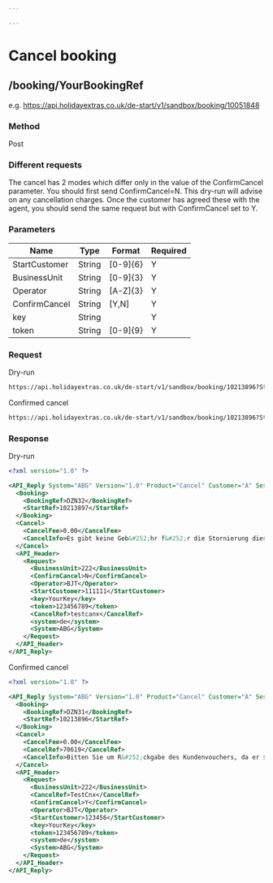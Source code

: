 ```yaml
---

---
```


# Cancel booking

## /booking/YourBookingRef

e.g. https://api.holidayextras.co.uk/de-start/v1/sandbox/booking/10051848



### Method

Post



### Different requests

The cancel has 2 modes which differ only in the value of the ConfirmCancel parameter. You should first send ConfirmCancel=N. This dry-run will advise on any cancellation charges. Once the customer has agreed these with the agent, you should send the same request but with ConfirmCancel set to Y.


### Parameters

 | Name          | Type   | Format   | Required |
 | ----          | ----   | ------   | -------- |
 | StartCustomer | String | [0-9]{6} | Y        |
 | BusinessUnit  | String | [0-9]{3} | Y        |
 | Operator      | String | [A-Z]{3} | Y        |
 | ConfirmCancel | String | [Y,N]    | Y        |
 | key           | String |          | Y        |
 | token         | String | [0-9]{9} | Y        |





### Request

Dry-run
```html
https://api.holidayextras.co.uk/de-start/v1/sandbox/booking/10213896?StartCustomer=111111&BusinessUnit=222&Operator=BJT&key=YourKey&ConfirmCancel=N&CancelRef=TestCnx
```

Confirmed cancel
```html
https://api.holidayextras.co.uk/de-start/v1/sandbox/booking/10213896?StartCustomer=111111&BusinessUnit=222&Operator=BJT&key=YourKey&CancelRef=HolidayCancelled&ConfirmCancel=Y
```



### Response

Dry-run
```xml
<?xml version="1.0" ?>

<API_Reply System="ABG" Version="1.0" Product="Cancel" Customer="A" Session="123456789" RequestCode="9" Result="OK">
  <Booking>
    <BookingRef>DZN32</BookingRef>
    <StartRef>10213897</StartRef>
  </Booking>
  <Cancel>
    <CancelFee>0.00</CancelFee>
    <CancelInfo>Es gibt keine Geb&#252;hr f&#252;r die Stornierung dieser Buchung</CancelInfo>
  </Cancel>
  <API_Header>
    <Request>
      <BusinessUnit>222</BusinessUnit>
      <ConfirmCancel>N</ConfirmCancel>
      <Operator>BJT</Operator>
      <StartCustomer>111111</StartCustomer>
      <key>YourKey</key>
      <token>123456789</token>
      <CancelRef>testcanx</CancelRef>
      <system>de</system>
      <System>ABG</System>
    </Request>
  </API_Header>
</API_Reply>
```

Confirmed cancel
```xml
<?xml version="1.0" ?>

<API_Reply System="ABG" Version="1.0" Product="Cancel" Customer="A" Session="123456789" RequestCode="9" Result="OK">
  <Booking>
    <BookingRef>DZN31</BookingRef>
    <StartRef>10213896</StartRef>
  </Booking>
  <Cancel>
    <CancelFee>0.00</CancelFee>
    <CancelRef>70619</CancelRef>
    <CancelInfo>Bitten Sie um R&#252;ckgabe des Kundenvouchers, da er seine G&#252;ltigkeit nicht verliert</CancelInfo>
  </Cancel>
  <API_Header>
    <Request>
      <BusinessUnit>222</BusinessUnit>
      <CancelRef>TestCnx</CancelRef>
      <ConfirmCancel>Y</ConfirmCancel>
      <Operator>BJT</Operator>
      <StartCustomer>123456</StartCustomer>
      <key>YourKey</key>
      <token>123456789</token>
      <system>de</system>
      <System>ABG</System>
    </Request>
  </API_Header>
</API_Reply>
```
